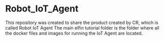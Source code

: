 # Robot_IoT_Agent
This repository was created to share the product created by CR, which is called Robot IoT Agent
The main elfin tutorial folder is the folder where all the docker files and images for running the IoT Agent are located.
